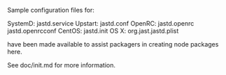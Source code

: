 Sample configuration files for:

SystemD: jastd.service
Upstart: jastd.conf
OpenRC:  jastd.openrc
         jastd.openrcconf
CentOS:  jastd.init
OS X:    org.jast.jastd.plist

have been made available to assist packagers in creating node packages here.

See doc/init.md for more information.
